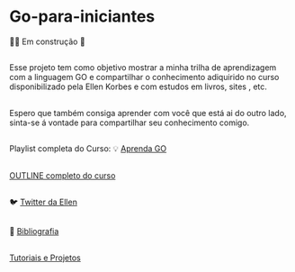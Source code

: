 # Go-para-iniciantes

👷‍♂️ Em construção 🚧
##

Esse projeto tem como objetivo mostrar a minha trilha de aprendizagem com a linguagem GO e compartilhar o conhecimento adiquirido no curso disponibilizado pela Ellen Korbes e com estudos em livros, sites , etc. 

##

Espero que também consiga aprender com você que está ai do outro lado, sinta-se á vontade para compartilhar seu conhecimento comigo. 
##
Playlist completa do Curso: 
💡 [Aprenda GO](https://www.youtube.com/watch?v=WiGU_ZB-u0w&list=PLCKpcjBB_VlBsxJ9IseNxFllf-UFEXOdg)
##
[OUTLINE completo do curso](https://github.com/ellenkorbes/aprendago/blob/master/OUTLINE.md)
##
🐦 [Twitter da Ellen](https://twitter.com/ellenkorbes?t=H5mENCn4BxnGNSsm_J3K5w&s=09)
##
📖 [Bibliografia](https://www.amazon.com.br/gp/product/8575224891/ref=ppx_yo_dt_b_asin_title_o00_s00?ie=UTF8&psc=1)

##

[Tutoriais e Projetos](https://tutorialedge.net/)